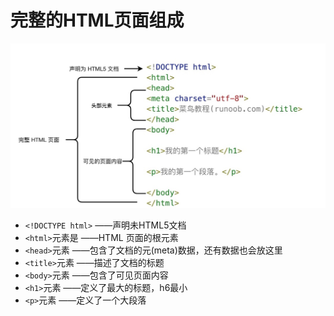 # 完整的HTML页面组成

![jx.jpg](./jx.jpg "完整页面解析图")

* `<!DOCTYPE html>`	——声明未HTML5文档
* `<html>`元素是		——HTML 页面的根元素
* `<head>`元素		——包含了文档的元(meta)数据，还有<link>数据也会放这里
* `<title>`元素		——描述了文档的标题
* `<body>`元素		——包含了可见页面内容
* `<h1>`元素			——定义了最大的标题，h6最小
* `<p>`元素			——定义了一个大段落